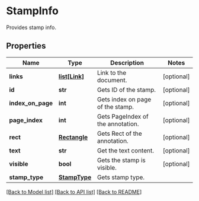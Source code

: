 ﻿# StampInfo
Provides stamp info.

## Properties
Name | Type | Description | Notes
------------ | ------------- | ------------- | -------------
**links** | [**list[Link]**](Link.md) | Link to the document. | [optional] 
**id** | **str** | Gets ID of the stamp. | [optional] 
**index_on_page** | **int** | Gets index on page of the stamp. | [optional] 
**page_index** | **int** | Gets PageIndex of the annotation. | [optional] 
**rect** | [**Rectangle**](Rectangle.md) | Gets Rect of the annotation. | [optional] 
**text** | **str** | Get the text content. | [optional] 
**visible** | **bool** | Gets the stamp is visible. | [optional] 
**stamp_type** | [**StampType**](StampType.md) | Gets stamp type. | 

[[Back to Model list]](../README.md#documentation-for-models) [[Back to API list]](../README.md#documentation-for-api-endpoints) [[Back to README]](../README.md)


